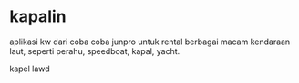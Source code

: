 # kapalin

aplikasi kw dari coba coba junpro untuk rental berbagai macam kendaraan laut, seperti perahu, speedboat, kapal, yacht.

kapel lawd

